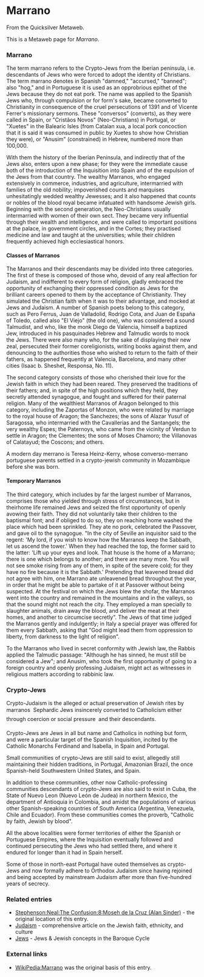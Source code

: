 
# Marrano

From the Quicksilver Metaweb.

This is a Metaweb page for *Marrano*.


### Marrano


The term marrano refers to the Crypto-Jews from the Iberian peninsula, i.e. descendants of Jews who were forced to adopt the identity of Christians. The term marrano denotes in Spanish "damned," "accursed," "banned"; also "hog," and in Portuguese it is used as an opprobrious epithet of the Jews because they do not eat pork. The name was applied to the Spanish Jews who, through compulsion or for form's sake, became converted to Christianity in consequence of the cruel persecutions of 1391 and of Vicente Ferrer's missionary sermons. These "conversos" (converts), as they were called in Spain, or "Cristãos Novos" (Neo-Christians) in Portugal, or "Xuetes" in the Balearic Isles (from Catalan xua, a local pork concoction that it is said it was consumed in public by Xuetes to show how Christian they were), or "Anusim" (constrained) in Hebrew, numbered more than 100,000. 

With them the history of the Iberian Peninsula, and indirectly that of the Jews also, enters upon a new phase; for they were the immediate cause both of the introduction of the Inquisition into Spain and of the expulsion of the Jews from that country. The wealthy Marranos, who engaged extensively in commerce, industries, and agriculture, intermarried with families of the old nobility; impoverished counts and marquises unhesitatingly wedded wealthy Jewesses; and it also happened that counts or nobles of the blood royal became infatuated with handsome Jewish girls. Beginning with the second generation, the Neo-Christians usually intermarried with women of their own sect. They became very influential through their wealth and intelligence, and were called to important positions at the palace, in government circles, and in the Cortes; they practised medicine and law and taught at the universities; while their children frequently achieved high ecclesiastical honors.

#### Classes of Marranos


The Marranos and their descendants may be divided into three categories. The first of these is composed of those who, devoid of any real affection for Judaism, and indifferent to every form of religion, gladly embraced the opportunity of exchanging their oppressed condition as Jews for the brilliant careers opened to them by the acceptance of Christianity. They simulated the Christian faith when it was to their advantage, and mocked at Jews and Judaism. A number of Spanish poets belong to this category, such as Pero Ferrus, Juan de Valladolid, Rodrigo Cota, and Juan de España of Toledo, called also "El Viejo" (the old one), who was considered a sound Talmudist, and who, like the monk Diego de Valencia, himself a baptized Jew, introduced in his pasquinades Hebrew and Talmudic words to mock the Jews. There were also many who, for the sake of displaying their new zeal, persecuted their former coreligionists, writing books against them, and denouncing to the authorities those who wished to return to the faith of their fathers, as happened frequently at Valencia, Barcelona, and many other cities (Isaac b. Sheshet, Responsa, No. 11). 

The second category consists of those who cherished their love for the Jewish faith in which they had been reared. They preserved the traditions of their fathers; and, in spite of the high positions which they held, they secretly attended synagogue, and fought and suffered for their paternal religion. Many of the wealthiest Marranos of Aragon belonged to this category, including the Zaportas of Monzon, who were related by marriage to the royal house of Aragon; the Sanchezes; the sons of Alazar Yusuf of Saragossa, who intermarried with the Cavallerias and the Santangels; the very wealthy Espes; the Paternoys, who came from the vicinity of Verdun to settle in Aragon; the Clementes; the sons of Moses Chamoro; the Villanovas of Calatayud; the Coscons; and others.

A modern day merrano is Teresa Heinz-Kerry, whose converso-merrano portuguese parents settled in a crypto-jewish community in Mozambique before she was born.

#### Temporary Marranos


The third category, which includes by far the largest number of Marranos, comprises those who yielded through stress of circumstances, but in theirhome life remained Jews and seized the first opportunity of openly avowing their faith. They did not voluntarily take their children to the baptismal font; and if obliged to do so, they on reaching home washed the place which had been sprinkled. They ate no pork, celebrated the Passover, and gave oil to the synagogue. "In the city of Seville an inquisitor said to the regent: 'My lord, if you wish to know how the Marranos keep the Sabbath, let us ascend the tower.' When they had reached the top, the former said to the latter: 'Lift up your eyes and look. That house is the home of a Marrano; there is one which belongs to another; and there are many more. You will not see smoke rising from any of them, in spite of the severe cold; for they have no fire because it is the Sabbath.' Pretending that leavened bread did not agree with him, one Marrano ate unleavened bread throughout the year, in order that he might be able to partake of it at Passover without being suspected. At the festival on which the Jews blew the shofar, the Marranos went into the country and remained in the mountains and in the valleys, so that the sound might not reach the city. They employed a man specially to slaughter animals, drain away the blood, and deliver the meat at their homes, and another to circumcise secretly". The Jews of that time judged the Marranos gently and indulgently; in Italy a special prayer was offered for them every Sabbath, asking that "God might lead them from oppression to liberty, from darkness to the light of religion". 

To the Marranos who lived in secret conformity with Jewish law, the Rabbis applied the Talmudic passage: "Although he has sinned, he must still be considered a Jew"; and Anusim, who took the first opportunity of going to a foreign country and openly professing Judaism, might act as witnesses in religious matters according to rabbinic law.

### Crypto-Jews


Crypto-Judaism is the alleged or actual preservation of Jewish rites by marranos  Sephardic Jews insincerely converted to Catholicism either through coercion or social pressure  and their descendants.

Crypto-Jews are Jews in all but name and Catholics in nothing but form, and were a particular target of the Spanish Inquisition, incited by the Catholic Monarchs Ferdinand and Isabella, in Spain and Portugal.

Small communities of crypto-Jews are still said to exist, allegedly still maintaining their hidden traditions, in Portugal, Amazonian Brazil, the once Spanish-held Southwestern United States, and Spain.

In addition to these communities, other now Catholic-professing communities descendants of crypto-Jews are also said to exist in Cuba, the State of Nuevo Leon (Nuevo León de Judea) in northern Mexico, the department of Antioquia in Colombia, and amidst the populations of various other Spanish-speaking countries of South America (Argentina, Venezuela, Chile and Ecuador). From these communities comes the proverb, "Catholic by faith, Jewish by blood".

All the above localities were former territories of either the Spanish or Portuguese Empires, where the Inquisition eventually followed and continued persecuting the Jews who had settled there, and where it endured for longer than it had in Spain herself.

Some of those in north-east Portugal have outed themselves as crypto-Jews and now formally adhere to Orthodox Judaism since having rejoined and being accepted by mainstream Judaism after more than five-hundred years of secrecy.

### Related entries


* [Stephenson:Neal:The Confusion:8:Moseh de la Cruz (Alan Sinder)](/stephenson-neal-the-confusion-8-moseh-de-la-cruz-alan-sinder) - the original location of this entry.
* [Judaism](/judaism) - comprehensive article on the Jewish faith, ethnicity, and culture
* [Jews](/jews) - Jews & Jewish concepts in the Baroque Cycle


### External links


* [WikiPedia:Marrano](/) was the original basis of this entry.
